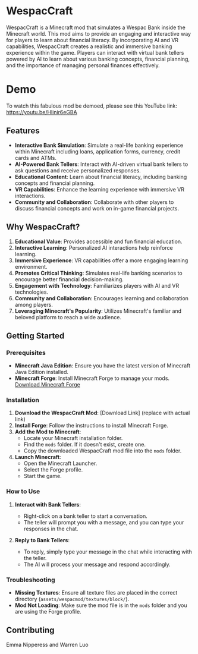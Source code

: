 # WespacCraft

WespacCraft is a Minecraft mod that simulates a Wespac Bank inside the Minecraft world. This mod aims to provide an engaging and interactive way for players to learn about financial literacy. By incorporating AI and VR capabilities, WespacCraft creates a realistic and immersive banking experience within the game. Players can interact with virtual bank tellers powered by AI to learn about various banking concepts, financial planning, and the importance of managing personal finances effectively.

# Demo

To watch this fabulous mod be demoed, please see this YouTube link: https://youtu.be/Hlinir6eGBA 

## Features

- **Interactive Bank Simulation**: Simulate a real-life banking experience within Minecraft including loans, application forms, currency, credit cards and ATMs.
- **AI-Powered Bank Tellers**: Interact with AI-driven virtual bank tellers to ask questions and receive personalized responses.
- **Educational Content**: Learn about financial literacy, including banking concepts and financial planning.
- **VR Capabilities**: Enhance the learning experience with immersive VR interactions.
- **Community and Collaboration**: Collaborate with other players to discuss financial concepts and work on in-game financial projects.

## Why WespacCraft?

1. **Educational Value**: Provides accessible and fun financial education.
2. **Interactive Learning**: Personalized AI interactions help reinforce learning.
3. **Immersive Experience**: VR capabilities offer a more engaging learning environment.
4. **Promotes Critical Thinking**: Simulates real-life banking scenarios to encourage better financial decision-making.
5. **Engagement with Technology**: Familiarizes players with AI and VR technologies.
6. **Community and Collaboration**: Encourages learning and collaboration among players.
7. **Leveraging Minecraft's Popularity**: Utilizes Minecraft's familiar and beloved platform to reach a wide audience.

## Getting Started

### Prerequisites

- **Minecraft Java Edition**: Ensure you have the latest version of Minecraft Java Edition installed.
- **Minecraft Forge**: Install Minecraft Forge to manage your mods. [Download Minecraft Forge](https://files.minecraftforge.net/)

### Installation

1. **Download the WespacCraft Mod**: [Download Link] (replace with actual link)
2. **Install Forge**: Follow the instructions to install Minecraft Forge.
3. **Add the Mod to Minecraft**:
    - Locate your Minecraft installation folder.
    - Find the `mods` folder. If it doesn't exist, create one.
    - Copy the downloaded WespacCraft mod file into the `mods` folder.
4. **Launch Minecraft**:
    - Open the Minecraft Launcher.
    - Select the Forge profile.
    - Start the game.

### How to Use

1. **Interact with Bank Tellers**:
    - Right-click on a bank teller to start a conversation.
    - The teller will prompt you with a message, and you can type your responses in the chat.

2. **Reply to Bank Tellers**:
    - To reply, simply type your message in the chat while interacting with the teller.
    - The AI will process your message and respond accordingly.

### Troubleshooting

- **Missing Textures**: Ensure all texture files are placed in the correct directory (`assets/wespacmod/textures/block/`).
- **Mod Not Loading**: Make sure the mod file is in the `mods` folder and you are using the Forge profile.

## Contributing

Emma Nipperess and Warren Luo